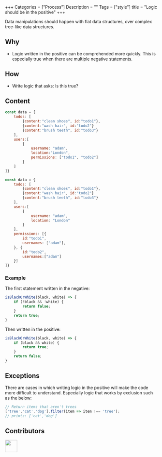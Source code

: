 +++
Categories = ["Process"]
Description = ""
Tags = ["style"]
title = "Logic should be in the positive"
+++

Data manipulations should happen with flat data structures, over complex tree-like data structures.


## Why

* Logic written in the positive can be comprehended more quickly. This is especially true when there are multiple negative statements.


## How

* Write logic that asks: Is this true?


## Content


```js
const data = {
    todos: [
        {content:"clean shoes", id:"todo1"},
        {content:"wash hair", id:"todo2"}
        {content:"brush teeth", id:"todo3"}
    ],
    users:[
        {
            username: "adam",
            location:"London",
            permissions: ["todo1", "todo2"]
        }
    ]
]}
```


```js
const data = {
    todos: [
        {content:"clean shoes", id:"todo1"},
        {content:"wash hair", id:"todo2"}
        {content:"brush teeth", id:"todo3"}
    ],
    users:[
        {
            username: "adam",
            location: "London"
        }
    ],
    permissions: [{
        id:"todo1",
        usernames: ["adam"],
    }, {
        id:"todo2",
        usernames:["adam"]
    }]
]}

```


### Example

The first statement written in the negative:

```js
isBlackOrWhite(black, white) => {
    if (!black && !white) {
        return false;
    }
    return true;
}
```
Then written in the positive:

```js
isBlackOrWhite(black, white) => {
    if (black && white) {
        return true;
    }
    return false;
}
```


## Exceptions

There are cases in which writing logic in the positive will make the code more difficult to understand. Especially logic that works by exclusion such as the below:

```js
// Return items that aren't trees
['tree','cat','dog'].filter(item => item !== 'tree');
// prints: ['cat','dog']
```

## Contributors

<a class="contributor" alt="Adam Craven" href="https://github.com/adamcraven"><img src="https://github.com/adamcraven.png?size=80" width="40"></a>
